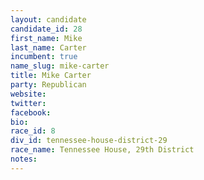 ```yaml
---
layout: candidate
candidate_id: 28
first_name: Mike
last_name: Carter
incumbent: true
name_slug: mike-carter
title: Mike Carter
party: Republican
website: 
twitter: 
facebook: 
bio: 
race_id: 8
div_id: tennessee-house-district-29
race_name: Tennessee House, 29th District
notes: 
---
```

